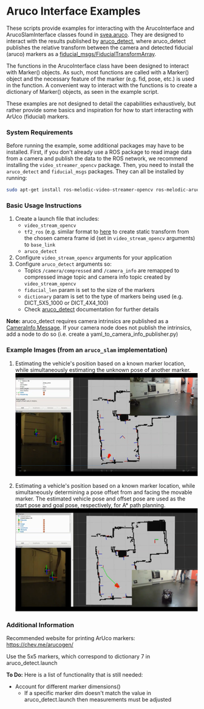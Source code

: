 # Aruco Interface Examples

These scripts provide examples for interacting with the ArucoInterface and
ArucoSlamInterface classes found in
[svea.aruco](https://github.com/KTH-SML/svea_starter/tree/platooning_master/src/svea_core/src/svea/aruco).
They are designed to interact with the results published by
[aruco_detect](http://wiki.ros.org/aruco_detect), where aruco_detect publishes the
relative transform between the camera and detected fiducial (aruco) markers as a
[fiducial_msgs/FiducialTransformArray](http://docs.ros.org/kinetic/api/fiducial_msgs/html/msg/FiducialTransformArray.html).

The functions in the ArucoInterface class have been
designed to interact with Marker() objects. As such, most functions are called
with a Marker() object and the necessary feature of the marker (e.g. fid, pose,
etc.) is used in the function. A convenient way to interact with the functions
is to create a dictionary of Marker() objects, as seen in the example script.

These examples are not designed to detail the capabilities exhaustively, but
rather provide some basics and inspiration for how to start interacting
with ArUco (fiducial) markers.

### System Requirements
Before running the example, some additional packages may have to be installed. First,
if you don't already use a ROS package to read image data from a camera and publish
the data to the ROS network, we recommend installing the `video_streamer_opencv` package.
Then, you need to install the `aruco_detect` and `fiducial_msgs` packages. They can all
be installed by running:

```bash
sudo apt-get install ros-melodic-video-streamer-opencv ros-melodic-aruco-detect ros-melodic-fiducial-msgs
```

### Basic Usage Instructions
1. Create a launch file that includes:
    - `video_stream_opencv`
    - `tf2_ros` (e.g. similar format to [here](https://github.com/KTH-SML/svea_starter/blob/3904a29bb12b9fe2d6cd015370e4f892fa8ca229/src/svea_sensors/launch/transforms.launch#L10) to create static transform from the chosen camera frame id (set in `video_stream_opencv` arguments) to `base_link`
    - `aruco_detect`
2. Configure `video_stream_opencv` arguments for your application
3. Configure `aruco_detect` arguments so:
    - Topics `/camera/compressed` and `/camera_info` are remapped to compressed image topic and camera info topic created by `video_stream_opencv`
    - `fiducial_len` param is set to the size of the markers
    - `dictionary` param is set to the type of markers being used (e.g. DICT_5X5_1000 or DICT_4X4_100)
    - Check [aruco_detect](http://wiki.ros.org/aruco_detect) documentation for further details

**Note:** aruco_detect requires camera intrinsics are published as a [CameraInfo
Message](http://docs.ros.org/api/sensor_msgs/html/msg/CameraInfo.html). If your
camera node does not publish the intrinsics, add a node to do so (i.e. create a
yaml_to_camera_info_publisher.py)


### Example Images (from an `aruco_slam` implementation)
1. Estimating the vehicle's position based on a known marker location,
while simultaneously estimating the unknown pose of another marker.
![aruco image # 1](./aruco-demo-img-1.png)

1. Estimating a vehicle's position based on a known marker location,
while simultaneously determining a pose offset from and facing the movable marker.
The estimated vehicle pose and offset pose are used as the start pose and goal pose,
respectively, for A* path planning.
![aruco image # 1](./aruco-demo-img-2.png)

### Additional Information

Recommended website for printing ArUco markers: https://chev.me/arucogen/

Use the 5x5 markers, which correspond to dictionary 7 in aruco_detect.launch

**To Do:** Here is a list of functionality that is still needed:
- Account for different marker dimensions()
    - If a specific marker dim doesn't match the value in aruco_detect.launch
      then measurements must be adjusted

